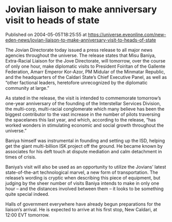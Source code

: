 # Jovian liaison to make anniversary visit to heads of state
Published on 2004-05-05T18:25:55 at https://universe.eveonline.com/new-eden-news/jovian-liaison-to-make-anniversary-visit-to-heads-of-state

The Jovian Directorate today issued a press release to all major news agencies throughout the universe. The release states that Misu Baniya, Extra-Racial Liaison for the Jove Directorate, will tomorrow, over the course of only one hour, make diplomatic visits to President Foiritan of the Gallente Federation, Amarr Emperor Kor-Azor, PM Midular of the Minmatar Republic, and the headquarters of the Caldari State’s Chief Executive Panel, as well as “other factional leaders, heretofore unrecognized by the diplomatic community at large.”   
  
As stated in the release, the visit is intended to commemorate tomorrow’s one-year anniversary of the founding of the Interstellar Services Division, the multi-corp, multi-racial conglomerate which many believe has been the biggest contributor to the vast increase in the number of pilots traversing the spacelanes this last year, and which, according to the release, “has worked wonders in stimulating economic and social growth throughout the universe.”   
  
Baniya himself was instrumental in founding and setting up the ISD, helping get the giant multi-billion ISK project off the ground. He became known by associates for his deft touch at dispute mediation and calm detachment in times of crisis.   
  
Baniya’s visit will also be used as an opportunity to utilize the Jovians’ latest state-of-the-art technological marvel, a new form of transportation. The release’s wording is cryptic when describing this piece of equipment, but judging by the sheer number of visits Baniya intends to make in only one hour – and the distances involved between them – it looks to be something quite special indeed.   
  
Halls of government everywhere have already begun preparations for the liaison’s arrival. He is expected to arrive at his first stop, New Caldari, at 12:00 EVT tomorrow.
